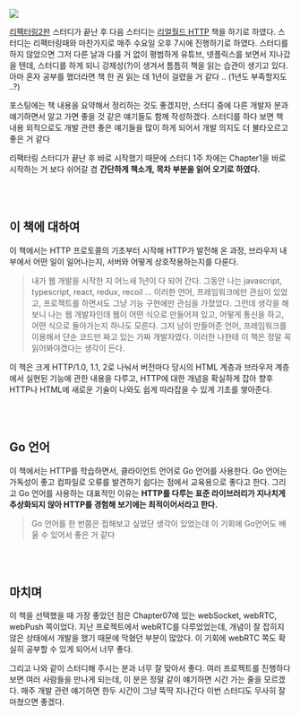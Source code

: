 ![](https://images.velog.io/images/ksmfou98/post/5613b2ba-eaba-4c1e-bf35-898249eb4c97/%EB%A6%AC%EC%96%BC%EC%9B%94%EB%93%9C%20HTTP.PNG)

[리팩터링2판](https://github.com/Earthking-Dev-Study/Refactoring-2nd-Edition) 스터디가 끝난 후 다음 스터디는 [리얼월드 HTTP](http://www.yes24.com/Product/Goods/71849916) 책을 하기로 하였다. 스터디는 리팩터링때와 마찬가지로 매주 수요일 오후 7시에 진행하기로 하였다. 스터디를 하지 않았으면 그저 다른 날과 다를 거 없이 평범하게 유튜브, 넷플릭스를 보면서 지나갔을 텐데, 스터디를 하게 되니 강제성(?)이 생겨서 틈틈히 책을 읽는 습관이 생기고 있다. 아마 혼자 공부를 했더라면 책 한 권 읽는 데 1년이 걸렸을 거 같다 .. (1년도 부족할지도 ..?)

포스팅에는 책 내용을 요약해서 정리하는 것도 좋겠지만, 스터디 중에 다른 개발자 분과 얘기하면서 알고 가면 좋을 것 같은 얘기들도 함께 작성하겠다. 스터디를 하다 보면 책 내용 외적으로도 개발 관련 좋은 얘기들을 많이 하게 되어서 개발 의지도 더 불타오르고 좋은 거 같다

리팩터링 스터디가 끝난 후 바로 시작했기 때문에 스터디 1주 차에는 Chapter1을 바로 시작하는 거 보다 쉬어갈 겸 **간단하게 책소개, 목차 부분을 읽어 오기로 하였다.**

<br />

<br />

## 이 책에 대하여

이 책에서는 HTTP 프로토콜의 기초부터 시작해 HTTP가 발전해 온 과정, 브라우저 내부에서 어떤 일이 일어나는지, 서버와 어떻게 상호작용하는지를 다룬다.

> 내가 웹 개발을 시작한 지 어느새 1년이 다 되어 간다. 그동안 나는 javascript, typescript, react, redux, recoil ... 이러한 언어, 프레임워크에만 관심이 있었고, 프로젝트를 하면서도 그냥 기능 구현에만 관심을 가졌었다. 그런데 생각을 해보니 나는 웹 개발자인데 웹이 어떤 식으로 만들어져 있고, 어떻게 통신을 하고, 어떤 식으로 돌아가는지 하나도 모른다. 그저 남이 만들어준 언어, 프레임워크를 이용해서 단순 코드만 짜고 있는 가짜 개발자였다. 이러한 나한테 이 책은 정말 꼭 읽어봐야겠다는 생각이 든다.

이 책은 크게 HTTP/1.0, 1.1, 2로 나눠서 버전마다 당시의 HTML 계층과 브라우저 계층에서 실현된 기능에 관한 내용을 다루고, HTTP에 대한 개념을 확실하게 잡아 향후 HTTP나 HTML에 새로운 기술이 나와도 쉽게 따라잡을 수 있게 기초를 쌓아준다.

<br />

<br />

## Go 언어

이 책에서는 HTTP를 학습하면서, 클라이언트 언어로 Go 언어를 사용한다. Go 언어는 가독성이 좋고 컴파일로 오류를 발견하기 쉽다는 점에서 교육용으로 좋다고 한다. 그리고 Go 언어를 사용하는 대표적인 이유는 **HTTP를 다루는 표준 라이브러리가 지나치게 추상화되지 않아 HTTP를 경험해 보기에는 최적이어서라고 한다.**

> Go 언어를 한 번쯤은 접해보고 싶었단 생각이 있었는데 이 기회에 Go언어도 배울 수 있어서 좋은 거 같다

<br />

<br />

## 마치며

이 책을 선택했을 때 가장 좋았던 점은 Chapter07에 있는 webSocket, webRTC, webPush 쪽이었다. 지난 프로젝트에서 webRTC를 다루었었는데, 개념이 잘 잡히지 않은 상태에서 개발을 했기 때문에 막혔던 부분이 많았다. 이 기회에 webRTC 쪽도 확실히 공부할 수 있게 되어서 너무 좋다.

그리고 나와 같이 스터디해 주시는 분과 너무 잘 맞아서 좋다. 여러 프로젝트를 진행하다보면 여러 사람들을 만나게 되는데, 이 분은 정말 같이 얘기하면 시간 가는 줄을 모르겠다. 매주 개발 관련 얘기하면 한두 시간이 그냥 뚝딱 지나간다 이번 스터디도 무사히 잘 마쳤으면 좋겠다.
